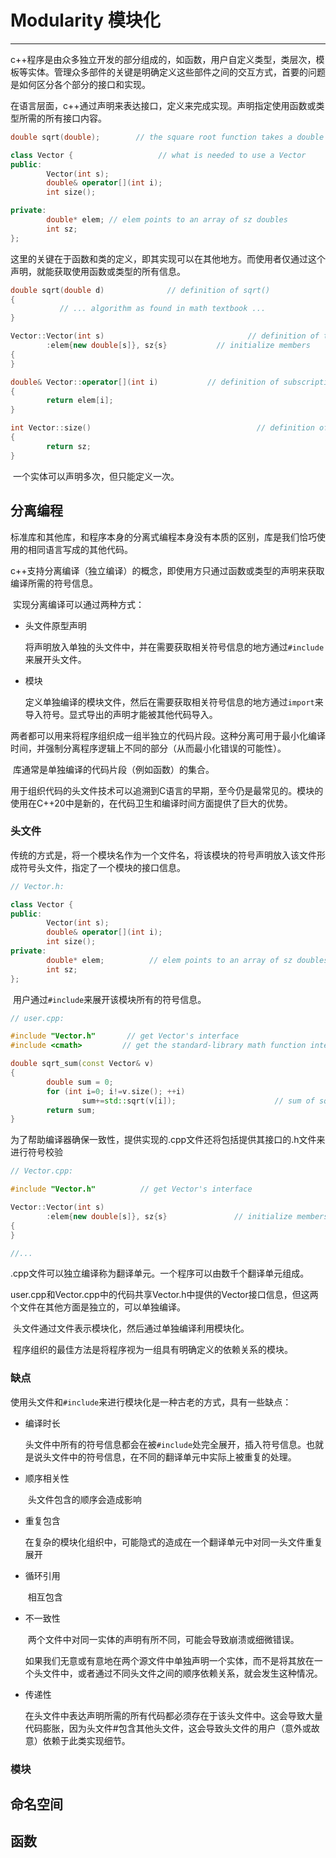 # Modularity 模块化

---

​		c++程序是由众多独立开发的部分组成的，如函数，用户自定义类型，类层次，模板等实体。管理众多部件的关键是明确定义这些部件之间的交互方式，首要的问题是如何区分各个部分的接口和实现。

​		在语言层面，c++通过声明来表达接口，定义来完成实现。声明指定使用函数或类型所需的所有接口内容。

```c++
double sqrt(double);        // the square root function takes a double and returns a double

class Vector {                   // what is needed to use a Vector
public:
        Vector(int s);
        double& operator[](int i);
        int size();

private:
        double* elem; // elem points to an array of sz doubles
        int sz;
};
```

​		这里的关键在于函数和类的定义，即其实现可以在其他地方。而使用者仅通过这个声明，就能获取使用函数或类型的所有信息。

```c++
double sqrt(double d)              // definition of sqrt()
{
           // ... algorithm as found in math textbook ...
}

Vector::Vector(int s)                                // definition of the constructor
        :elem{new double[s]}, sz{s}           // initialize members
{
}

double& Vector::operator[](int i)           // definition of subscripting
{
        return elem[i];
}

int Vector::size()                                     // definition of size()
{
        return sz;
}
```

​		一个实体可以声明多次，但只能定义一次。

## 分离编程

​		标准库和其他库，和程序本身的分离式编程本身没有本质的区别，库是我们恰巧使用的相同语言写成的其他代码。

​		c++支持分离编译（独立编译）的概念，即使用方只通过函数或类型的声明来获取编译所需的符号信息。

​		实现分离编译可以通过两种方式：

- 头文件原型声明

  ​	将声明放入单独的头文件中，并在需要获取相关符号信息的地方通过`#include`来展开头文件。

- 模块

  ​	定义单独编译的模块文件，然后在需要获取相关符号信息的地方通过`import`来导入符号。显式导出的声明才能被其他代码导入。

​		两者都可以用来将程序组织成一组半独立的代码片段。这种分离可用于最小化编译时间，并强制分离程序逻辑上不同的部分（从而最小化错误的可能性）。

​		库通常是单独编译的代码片段（例如函数）的集合。

​		用于组织代码的头文件技术可以追溯到C语言的早期，至今仍是最常见的。模块的使用在C++20中是新的，在代码卫生和编译时间方面提供了巨大的优势。

### 头文件

​		传统的方式是，将一个模块名作为一个文件名，将该模块的符号声明放入该文件形成符号头文件，指定了一个模块的接口信息。

```c++
// Vector.h:

class Vector {
public:
        Vector(int s);
        double& operator[](int i);
        int size();
private:
        double* elem;          // elem points to an array of sz doubles
        int sz;
};
```

​		用户通过`#include`来展开该模块所有的符号信息。

```c++
// user.cpp:

#include "Vector.h"       // get Vector's interface
#include <cmath>         // get the standard-library math function interface including sqrt()

double sqrt_sum(const Vector& v)
{
        double sum = 0;
        for (int i=0; i!=v.size(); ++i)
                sum+=std::sqrt(v[i]);                      // sum of square roots
        return sum;
}
```

​		为了帮助编译器确保一致性，提供实现的.cpp文件还将包括提供其接口的.h文件来进行符号校验

```c++
// Vector.cpp:

#include "Vector.h"          // get Vector's interface

Vector::Vector(int s)
        :elem{new double[s]}, sz{s}               // initialize members
{
}

//...
```

​		.cpp文件可以独立编译称为翻译单元。一个程序可以由数千个翻译单元组成。

​		user.cpp和Vector.cpp中的代码共享Vector.h中提供的Vector接口信息，但这两个文件在其他方面是独立的，可以单独编译。

​		头文件通过文件表示模块化，然后通过单独编译利用模块化。

​		程序组织的最佳方法是将程序视为一组具有明确定义的依赖关系的模块。

### 缺点

​		使用头文件和`#include`来进行模块化是一种古老的方式，具有一些缺点：

- 编译时长

  ​	头文件中所有的符号信息都会在被`#include`处完全展开，插入符号信息。也就是说头文件中的符号信息，在不同的翻译单元中实际上被重复的处理。

- 顺序相关性

  ​	头文件包含的顺序会造成影响

- 重复包含

  ​	在复杂的模块化组织中，可能隐式的造成在一个翻译单元中对同一头文件重复展开

- 循环引用

  ​	相互包含

- 不一致性

  ​	两个文件中对同一实体的声明有所不同，可能会导致崩溃或细微错误。

  ​	如果我们无意或有意地在两个源文件中单独声明一个实体，而不是将其放在一个头文件中，或者通过不同头文件之间的顺序依赖关系，就会发生这种情况。

- 传递性

  ​	在头文件中表达声明所需的所有代码都必须存在于该头文件中。这会导致大量代码膨胀，因为头文件#包含其他头文件，这会导致头文件的用户（意外或故意）依赖于此类实现细节。

### 模块

## 命名空间

## 函数

